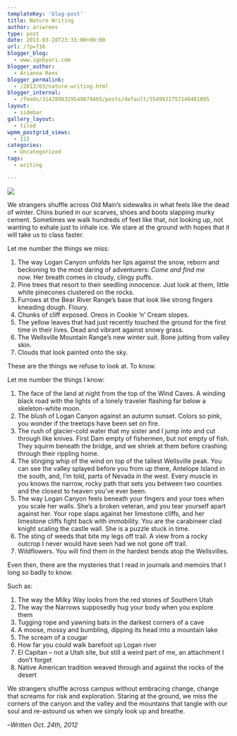 ```yaml
---
templateKey: 'blog-post'
title: Nature Writing
author: ariwrees
type: post
date: 2013-03-28T23:33:00+00:00
url: /?p=716
blogger_blog:
  - www.igobyari.com
blogger_author:
  - Arianna Rees
blogger_permalink:
  - /2013/03/nature-writing.html
blogger_internal:
  - /feeds/3142898329549879465/posts/default/5549921757140461095
layout:
  - sidebar
gallery_layout:
  - tiled
wpmm_postgrid_views:
  - 115
categories:
  - Uncategorized
tags:
  - writing

---
```

[![](https://www.igobyari.com/wp-content/uploads/2013/03/Dana_Stopler_DSC_0087.jpg)](https://www.igobyari.com/wp-content/uploads/2013/03/Dana_Stopler_DSC_0087-1.jpg)

We strangers shuffle across Old Main’s sidewalks in what feels like the dead of winter. Chins buried in our scarves, shoes and boots slapping murky cement. Sometimes we walk hundreds of feet like that, not looking up, not wanting to exhale just to inhale ice. We stare at the ground with hopes that it will take us to class faster.

Let me number the things we miss:

1.  The way Logan Canyon unfolds her lips against the snow, reborn and beckoning to the most daring of adventurers: _Come and find me now._ Her breath comes in cloudy, clingy puffs.
2.  Pine trees that resort to their seedling innocence. Just look at them, little white pinecones clustered on the rocks.
3.  Furrows at the Bear River Range’s base that look like strong fingers kneading dough. Floury.
4.  Chunks of cliff exposed. Oreos in Cookie ‘n’ Cream slopes.
5.  The yellow leaves that had just recently touched the ground for the first time in their lives. Dead and vibrant against snowy grass.
6.  The Wellsville Mountain Range’s new winter suit. Bone jutting from valley skin.
7.  Clouds that look painted onto the sky.

These are the things we refuse to look at. To know.

Let me number the things I know:

1.  The face of the land at night from the top of the Wind Caves. A winding black road with the lights of a lonely traveler flashing far below a skeleton-white moon.
2.  The blush of Logan Canyon against an autumn sunset. Colors so pink, you wonder if the treetops have been set on fire.
3.  The rush of glacier-cold water that my sister and I jump into and cut through like knives. First Dam empty of fishermen, but not empty of fish. They squirm beneath the bridge, and we shriek at them before crashing through their rippling home.
4.  The stinging whip of the wind on top of the tallest Wellsville peak. You can see the valley splayed before you from up there, Antelope Island in the south, and, I’m told, parts of Nevada in the west. Every muscle in you knows the narrow, rocky path that sets you between two counties and the closest to heaven you’ve ever been.
5.  The way Logan Canyon feels beneath your fingers and your toes when you scale her walls. She’s a broken veteran, and you tear yourself apart against her. Your rope slaps against her limestone cliffs, and her limestone cliffs fight back with immobility. You are the carabineer clad knight scaling the castle wall. She is a puzzle stuck in time.
6.  The sting of weeds that bite my legs off trail. A view from a rocky outcrop I never would have seen had we not gone off trail.
7.  Wildflowers. You will find them in the hardest bends atop the Wellsvilles.

Even then, there are the mysteries that I read in journals and memoirs that I long so badly to know.

Such as:

1.  The way the Milky Way looks from the red stones of Southern Utah
2.  The way the Narrows supposedly hug your body when you explore them
3.  Tugging rope and yawning bats in the darkest corners of a cave
4.  A moose, mossy and bumbling, dipping its head into a mountain lake
5.  The scream of a cougar
6.  How far you could walk barefoot up Logan river
7.  El Capitan – not a Utah site, but still a weird part of me, an attachment I don’t forget
8.  Native American tradition weaved through and against the rocks of the desert

We strangers shuffle across campus without embracing change, change that screams for risk and exploration. Staring at the ground, we miss the corners of the canyon and the valley and the mountains that tangle with our soul and re-astound us when we simply look up and breathe.

–_Written Oct. 24th, 2012_